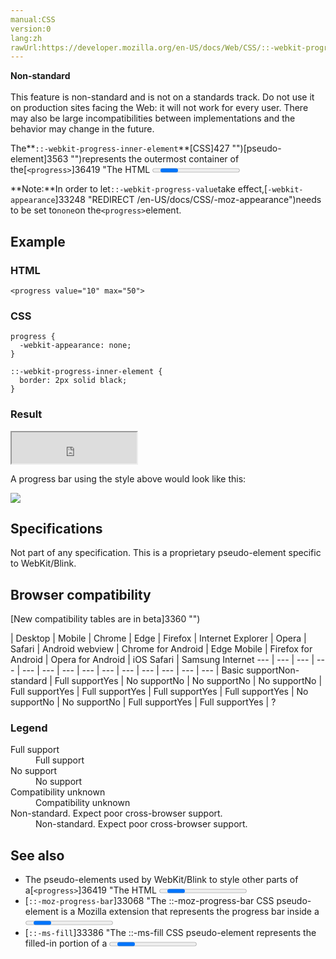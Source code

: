 ```yaml
---
manual:CSS
version:0
lang:zh
rawUrl:https://developer.mozilla.org/en-US/docs/Web/CSS/::-webkit-progress-inner-element
---
```






**Non-standard**<br></br>This feature is non-standard and is not on a standards track. Do not use it on production sites facing the Web: it will not work for every user. There may also be large incompatibilities between implementations and the behavior may change in the future.





The**`::-webkit-progress-inner-element`**[CSS]427 "")[pseudo-element]3563 "")represents the outermost container of the[`<progress>`]36419 "The HTML <progress> element displays an indicator showing the completion progress of a task, typically displayed as a progress bar.")element. It is the parent of the[`::-webkit-progress-bar`]33322 "The ::-webkit-progress-bar CSS pseudo-element represents the entire bar of a <progress> element. Normally it's only visible as the unfilled portion of the bar, since by default it's rendered below the ::-webkit-progress-value pseudo-element. It is a child of the ::-webkit-progress-inner-element pseudo-element and the parent of the ::-webkit-progress-value pseudo-element.")pseudo-element.



**Note:**In order to let`::-webkit-progress-value`take effect,[`-webkit-appearance`]33248 "REDIRECT /en-US/docs/CSS/-moz-appearance")needs to be set to`none`on the`<progress>`element.



## Example<a name="Example"></a>

### HTML<a name="HTML"></a>

```
<progress value="10" max="50">
```

### CSS<a name="CSS"></a>

```
progress {
  -webkit-appearance: none;
}

::-webkit-progress-inner-element {
  border: 2px solid black;
}
```

### Result<a name="Result"></a>


<iframe src='https://mdn.mozillademos.org/en-US/docs/Web/CSS/::-webkit-progress-inner-element$samples/Example?revision=1375597' width='200' height='50'></iframe>




A progress bar using the style above would look like this:



![](%37217.png "")


## Specifications<a name="Specifications"></a>


Not part of any specification. This is a proprietary pseudo-element specific to WebKit/Blink.


## Browser compatibility<a name="Browser_compatibility"></a>
[New compatibility tables are in beta<i></i>]3360 "")

 | <abbr>Desktop<i></i></abbr> | <abbr>Mobile<i></i></abbr> 
 | <abbr>Chrome<i></i></abbr> | <abbr>Edge<i></i></abbr> | <abbr>Firefox<i></i></abbr> | <abbr>Internet Explorer<i></i></abbr> | <abbr>Opera<i></i></abbr> | <abbr>Safari<i></i></abbr> | <abbr>Android webview<i></i></abbr> | <abbr>Chrome for Android<i></i></abbr> | <abbr>Edge Mobile<i></i></abbr> | <abbr>Firefox for Android<i></i></abbr> | <abbr>Opera for Android<i></i></abbr> | <abbr>iOS Safari<i></i></abbr> | <abbr>Samsung Internet<i></i></abbr> 
 ---  |  ---  |  ---  |  ---  |  ---  |  ---  |  ---  |  ---  |  ---  |  ---  |  ---  |  ---  |  ---  |  ---  | 
Basic support<abbr>Non-standard<i></i></abbr> | <abbr>Full support</abbr>Yes | <abbr>No support</abbr>No | <abbr>No support</abbr>No | <abbr>No support</abbr>No | <abbr>Full support</abbr>Yes | <abbr>Full support</abbr>Yes | <abbr>Full support</abbr>Yes | <abbr>Full support</abbr>Yes | <abbr>No support</abbr>No | <abbr>No support</abbr>No | <abbr>Full support</abbr>Yes | <abbr>Full support</abbr>Yes | <abbr>?</abbr> 


### Legend<a name="Legend"></a>
<dl><dt id=''><abbr>Full support</abbr></dt><dd>Full support</dd><dt id=''><abbr>No support</abbr></dt><dd>No support</dd><dt id=''><abbr>Compatibility unknown</abbr></dt><dd>Compatibility unknown</dd><dt id=''><abbr>Non-standard. Expect poor cross-browser support.<i></i></abbr></dt><dd>Non-standard. Expect poor cross-browser support.</dd></dl>

## See also<a name="See_also"></a>

* The pseudo-elements used by WebKit/Blink to style other parts of a[`<progress>`]36419 "The HTML <progress> element displays an indicator showing the completion progress of a task, typically displayed as a progress bar.")element:
	* [`::-webkit-progress-bar`]33322 "The ::-webkit-progress-bar CSS pseudo-element represents the entire bar of a <progress> element. Normally it's only visible as the unfilled portion of the bar, since by default it's rendered below the ::-webkit-progress-value pseudo-element. It is a child of the ::-webkit-progress-inner-element pseudo-element and the parent of the ::-webkit-progress-value pseudo-element.")
	* [`::-webkit-progress-value`]33324 "The ::-webkit-progress-value CSS pseudo-element represents the filled-in portion of the bar of a <progress> element. It is a child of the ::-webkit-progress-bar pseudo-element.")
* [`::-moz-progress-bar`]33068 "The ::-moz-progress-bar CSS pseudo-element is a Mozilla extension that represents the progress bar inside a <progress> element. (The bar represents the amount of progress that has been made.)")
* [`::-ms-fill`]33386 "The ::-ms-fill CSS pseudo-element represents the filled-in portion of a <progress> element.")



